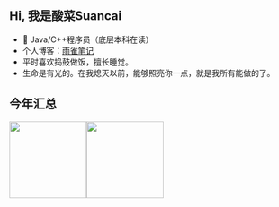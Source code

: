## Hi, 我是酸菜Suancai

- 🧑‍ Java/C++程序员（底层本科在读）
-  个人博客：[雨雀笔记](https://www.yuque.com/suricsun/1236)
-  平时喜欢捣鼓做饭，擅长睡觉。
-  生命是有光的。在我熄灭以前，能够照亮你一点，就是我所有能做的了。

## 今年汇总 

<img align="" height="137px" src="https://github-readme-stats.vercel.app/api?username=SuricSun&hide_title=true&hide_border=true&show_icons=true&include_all_commits=true&line_height=21&bg_color=0,EC6C6C,FFD479,FFFC79,73FA79&theme=graywhite&locale=cn" /><img align="" height="137px" src="https://github-readme-stats.vercel.app/api/top-langs/?username=SuricSun&hide_title=true&hide_border=true&layout=compact&bg_color=0,73FA79,73FDFF,D783FF&theme=graywhite&locale=cn" />
